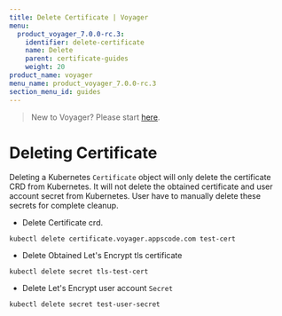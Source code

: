 ```yaml
---
title: Delete Certificate | Voyager
menu:
  product_voyager_7.0.0-rc.3:
    identifier: delete-certificate
    name: Delete
    parent: certificate-guides
    weight: 20
product_name: voyager
menu_name: product_voyager_7.0.0-rc.3
section_menu_id: guides
---
```

> New to Voyager? Please start [here](/docs/concepts/overview.md).

# Deleting Certificate

Deleting a Kubernetes `Certificate` object will only delete the certificate CRD from Kubernetes.
It will not delete the obtained certificate and user account secret from Kubernetes. User have to manually delete these secrets for complete cleanup.

 - Delete Certificate crd.

```console
kubectl delete certificate.voyager.appscode.com test-cert
```

 - Delete Obtained Let's Encrypt tls certificate

```console
kubectl delete secret tls-test-cert
```

 - Delete Let's Encrypt user account `Secret`

```console
kubectl delete secret test-user-secret
```
